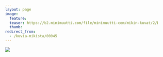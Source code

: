 ```yaml
---
layout: page
image:
  feature:
  teaser: https://b2.minimuutti.com/file/minimuutti-com/mikin-kuvat/2/DSC26505-245px.jpg
  thumb:
redirect_from:
  - /kuvia-mikista/00045
---
```


![](https://b2.minimuutti.com/file/minimuutti-com/mikin-kuvat/3/DSC26505-800px.jpg)
